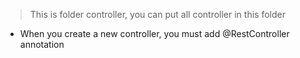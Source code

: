 > This is folder controller, you can put all controller in this folder
- When you create a new controller, you must add @RestController annotation
